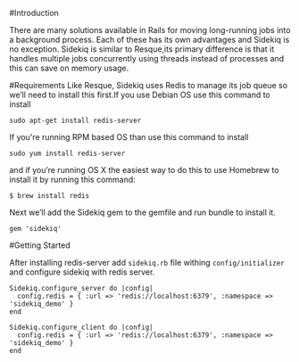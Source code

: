 #Introduction

There are many solutions available in Rails for moving long-running jobs into a background process. Each of these has its own advantages and Sidekiq is no exception. Sidekiq is similar to Resque,its primary difference is that it handles multiple jobs concurrently using threads instead of processes and this can save on memory usage.

#Requirements
Like Resque, Sidekiq uses Redis to manage its job queue so we’ll need to install this first.If you use Debian OS use this command to install

```
sudo apt-get install redis-server
```
If you're running RPM based OS than use this command to install

```
sudo yum install redis-server
```

and if you’re running OS X the easiest way to do this to use Homebrew to install it by running this command:

```
$ brew install redis
```

Next we’ll add the Sidekiq gem to the gemfile and run bundle to install it.

```
gem 'sidekiq'
```
#Getting Started

After installing redis-server add ```sidekiq.rb``` file withing ```config/initializer``` and configure sidekiq with redis server.

```
Sidekiq.configure_server do |config|
  config.redis = { :url => 'redis://localhost:6379', :namespace => 'sidekiq_demo' }
end

Sidekiq.configure_client do |config|
  config.redis = { :url => 'redis://localhost:6379', :namespace => 'sidekiq_demo' }
end
```

